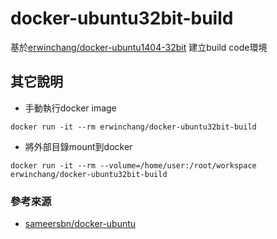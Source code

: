 # docker-ubuntu32bit-build

基於[erwinchang/docker-ubuntu1404-32bit][1]
建立build code環境

## 其它說明

* 手動執行docker image
```
docker run -it --rm erwinchang/docker-ubuntu32bit-build
```

* 將外部目錄mount到docker
```
docker run -it --rm --volume=/home/user:/root/workspace erwinchang/docker-ubuntu32bit-build
```

### 參考來源

* [sameersbn/docker-ubuntu][2]




[1]:https://github.com/erwinchang/docker-ubuntu1404-32bit
[2]:https://github.com/sameersbn/docker-ubuntu/blob/master/Dockerfile

